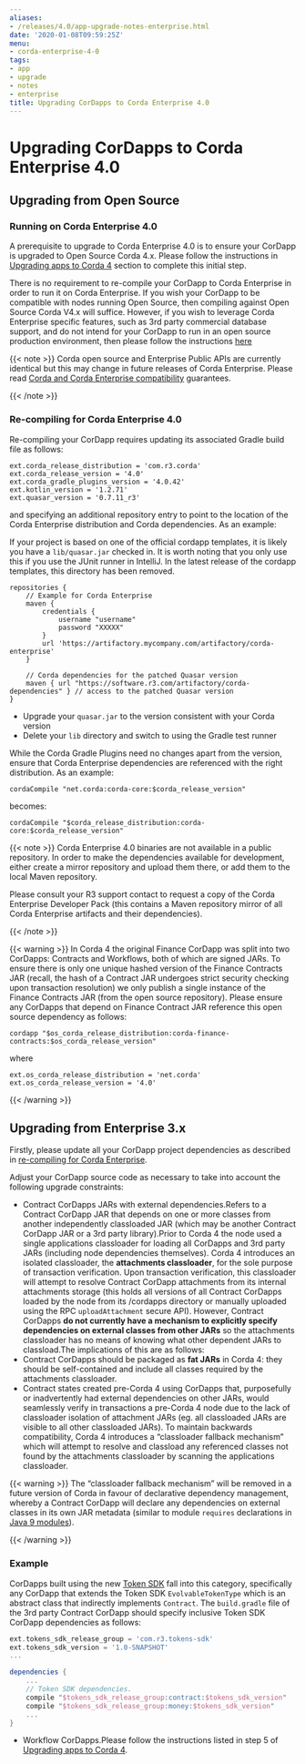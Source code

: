 ```yaml
---
aliases:
- /releases/4.0/app-upgrade-notes-enterprise.html
date: '2020-01-08T09:59:25Z'
menu:
- corda-enterprise-4-0
tags:
- app
- upgrade
- notes
- enterprise
title: Upgrading CorDapps to Corda Enterprise 4.0
---
```





# Upgrading CorDapps to Corda Enterprise 4.0


## Upgrading from Open Source


### Running on Corda Enterprise 4.0

A prerequisite to upgrade to Corda Enterprise 4.0 is to ensure your CorDapp is upgraded to Open Source Corda 4.x.
Please follow the instructions in [Upgrading apps to Corda 4](app-upgrade-notes.md) section to complete this initial step.

There is no requirement to re-compile your CorDapp to Corda Enterprise in order to run it on Corda Enterprise. If you wish your CorDapp to
be compatible with nodes running Open Source, then compiling against Open Source Corda V4.x will suffice.
However, if you wish to leverage Corda Enterprise specific features, such as 3rd party commercial database support, and do not intend
for your CorDapp to run in an open source production environment, then please follow the instructions [here](#recompiling-for-enterprise)

{{< note >}}
Corda open source and Enterprise Public APIs are currently identical but this may change in future releases of Corda Enterprise.
Please read [Corda and Corda Enterprise compatibility](version-compatibility.md) guarantees.

{{< /note >}}


### Re-compiling for Corda Enterprise 4.0

Re-compiling your CorDapp requires updating its associated Gradle build file as follows:

```shell
ext.corda_release_distribution = 'com.r3.corda'
ext.corda_release_version = '4.0'
ext.corda_gradle_plugins_version = '4.0.42'
ext.kotlin_version = '1.2.71'
ext.quasar_version = '0.7.11_r3'
```

and specifying an additional repository entry to point to the location of the Corda Enterprise distribution and Corda dependencies. As an example:

If your project is based on one of the official cordapp templates, it is likely you have a `lib/quasar.jar` checked in.  It is worth noting
that you only use this if you use the JUnit runner in IntelliJ.  In the latest release of the cordapp templates, this directory has
been removed.

```shell
repositories {
    // Example for Corda Enterprise
    maven {
        credentials {
            username "username"
            password "XXXXX"
        }
        url 'https://artifactory.mycompany.com/artifactory/corda-enterprise'
    }

    // Corda dependencies for the patched Quasar version
    maven { url "https://software.r3.com/artifactory/corda-dependencies" } // access to the patched Quasar version
}
```


* Upgrade your `quasar.jar` to the version consistent with your Corda version
* Delete your `lib` directory and switch to using the Gradle test runner

While the Corda Gradle Plugins need no changes apart from the version, ensure that Corda Enterprise dependencies are referenced with the right distribution. As an example:

```shell
cordaCompile "net.corda:corda-core:$corda_release_version"
```

becomes:

```shell
cordaCompile "$corda_release_distribution:corda-core:$corda_release_version"
```

{{< note >}}
Corda Enterprise 4.0 binaries are not available in a public repository. In order to make the dependencies available for development, either
create a mirror repository and upload them there, or add them to the local Maven repository.

Please consult your R3 support contact to request a copy of the Corda Enterprise Developer Pack (this contains a Maven repository mirror
of all Corda Enterprise artifacts and their dependencies).

{{< /note >}}

{{< warning >}}
In Corda 4 the original Finance CorDapp was split into two CorDapps: Contracts and Workflows, both of which are signed JARs.
To ensure there is only one unique hashed version of the Finance Contracts JAR (recall, the hash of a Contract JAR undergoes strict
security checking upon transaction resolution) we only publish a single instance of the Finance Contracts JAR (from the open source repository).
Please ensure any CorDapps that depend on Finance Contract JAR reference this open source dependency as follows:

```shell
cordapp "$os_corda_release_distribution:corda-finance-contracts:$os_corda_release_version"
```

where

```shell
ext.os_corda_release_distribution = 'net.corda'
ext.os_corda_release_version = '4.0'
```

{{< /warning >}}



## Upgrading from Enterprise 3.x

Firstly, please update all your CorDapp project dependencies as described in [re-compiling for Corda Enterprise](#recompiling-for-enterprise).


Adjust your CorDapp source code as necessary to take into account the following upgrade constraints:



* Contract CorDapps JARs with external dependencies.Refers to a Contract CorDapp JAR that depends on one or more classes from another independently classloaded JAR (which may be another
Contract CorDapp JAR or a 3rd party library).Prior to Corda 4 the node used a single applications classloader for loading all CorDapps and 3rd party JARs (including node dependencies
themselves). Corda 4 introduces an isolated classloader, the **attachments classloader**, for the sole purpose of transaction verification.
Upon transaction verification, this classloader will attempt to resolve Contract CorDapp attachments from its internal attachments storage
(this holds all versions of all Contract CorDapps loaded by the node from its /cordapps directory or manually uploaded using the RPC
`uploadAttachment` secure API). However, Contract CorDapps **do not currently have a mechanism to explicitly specify dependencies on
external classes from other JARs** so the attachments classloader has no means of knowing what other dependent JARs to classload.The implications of this are as follows:
* Contract CorDapps should be packaged as **fat JARs** in Corda 4: they should be self-contained and include all classes required by the attachments classloader.
* Contract states created pre-Corda 4 using CorDapps that, purposefully or inadvertently had external dependencies on other JARs, would
seamlessly verify in transactions a pre-Corda 4 node due to the lack of classloader isolation of attachment JARs (eg. all classloaded JARs are visible to
all other classloaded JARs). To maintain backwards compatibility, Corda 4 introduces a “classloader fallback mechanism” which will attempt to
resolve and classload any referenced classes not found by the attachments classloader by scanning the applications classloader.




{{< warning >}}
The “classloader fallback mechanism” will be removed in a future version of Corda in favour of declarative dependency management,
whereby a Contract CorDapp will declare any dependencies on external classes in its own JAR metadata (similar to module `requires`
declarations in [Java 9 modules](https://www.oracle.com/corporate/features/understanding-java-9-modules.html)).

{{< /warning >}}



### Example

CorDapps built using the new [Token SDK](https://github.com/corda/token-sdk) fall into this category, specifically any CorDapp that
extends the Token SDK `EvolvableTokenType` which is an abstract class that indirectly implements `Contract`. The `build.gradle`
file of the 3rd party Contract CorDapp should specify inclusive Token SDK CorDapp dependencies as follows:

```groovy
ext.tokens_sdk_release_group = 'com.r3.tokens-sdk'
ext.tokens_sdk_version = '1.0-SNAPSHOT'
...

dependencies {
    ...
    // Token SDK dependencies.
    compile "$tokens_sdk_release_group:contract:$tokens_sdk_version"
    compile "$tokens_sdk_release_group:money:$tokens_sdk_version"
    ...
}
```


* Workflow CorDapps.Please follow the instructions listed in step 5 of [Upgrading apps to Corda 4](app-upgrade-notes.md#cordapp-upgrade-finality-flow-ref).

